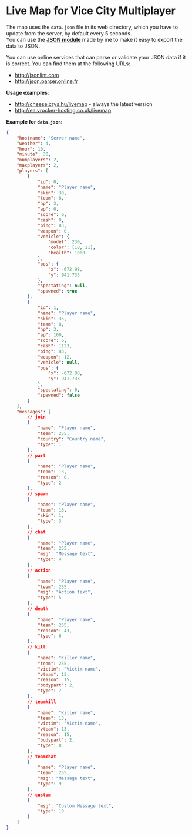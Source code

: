 Live Map for Vice City Multiplayer
============

The map uses the ``data.json`` file in its web directory, which you have to update from the server, by default every 5 seconds.  
You can use the [**JSON module**](https://bitbucket.org/crys/vcmp-modules/wiki/sq_json) made by me to make it easy to export the data to JSON.

You can use online services that can parse or validate your JSON data if it is correct. You can find them at the following URLs:
* http://jsonlint.com
* http://json.parser.online.fr

__Usage examples__:
* http://cheese.crys.hu/livemap - always the latest version
* http://ea.vrocker-hosting.co.uk/livemap

__Example for ``data.json``:__
````json
{
    "hostname": "Server name",
    "weather": 4,
    "hour": 10,
    "minute": 30,
    "numplayers": 2,
    "maxplayers": 2,
    "players": [
        {
            "id": 0,
            "name": "Player name",
            "skin": 30,
            "team": 8,
            "hp": 3,
            "ap": 0,
            "score": 6,
            "cash": 0,
            "ping": 83,
            "weapon": 0,
            "vehicle": {
                "model": 230,
                "color": [10, 21],
                "health": 1000
            },
            "pos": {
                "x": -672.98,
                "y": 941.733
            },
            "spectating": null,
            "spawned": true
        },
        {
            "id": 1,
            "name": "Player name",
            "skin": 35,
            "team": 8,
            "hp": 3,
            "ap": 100,
            "score": 6,
            "cash": 1123,
            "ping": 83,
            "weapon": 12,
            "vehicle": null,
            "pos": {
                "x": -672.98,
                "y": 941.733
            },
            "spectating": 0,
            "spawned": false
        }
    ],
    "messages": [
        // join
        {
            "name": "Player name",
            "team": 255,
            "country": "Country name",
            "type": 1
        },
        // part
        {
            "name": "Player name",
            "team": 13,
            "reason": 0,
            "type": 2
        },
        // spawn
        {
            "name": "Player name",
            "team": 13,
            "skin": 1,
            "type": 3
        },
        // chat
        {
            "name": "Player name",
            "team": 255,
            "msg": "Message text",
            "type": 4
        },
        // action
        {
            "name": "Player name",
            "team": 255,
            "msg": "Action text",
            "type": 5
        },
        // death
        {
            "name": "Player name",
            "team": 255,
            "reason": 43,
            "type": 6
        },
        // kill
        {
            "name": "Killer name",
            "team": 255,
            "victim": "Victim name",
            "vteam": 13,
            "reason": 15,
            "bodypart": 2,
            "type": 7
        },
        // teamkill
        {
            "name": "Killer name",
            "team": 13,
            "victim": "Victim name",
            "vteam": 13,
            "reason": 15,
            "bodypart": 2,
            "type": 8
        },
        // teamchat
        {
            "name": "Player name",
            "team": 255,
            "msg": "Message text",
            "type": 9
        },
        // custom
        {
            "msg": "Custom Message text",
            "type": 10
        }
    ]
}
````
